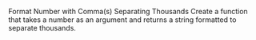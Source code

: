Format Number with Comma(s) Separating Thousands
Create a function that takes a number as an argument and returns a string formatted to separate thousands.
